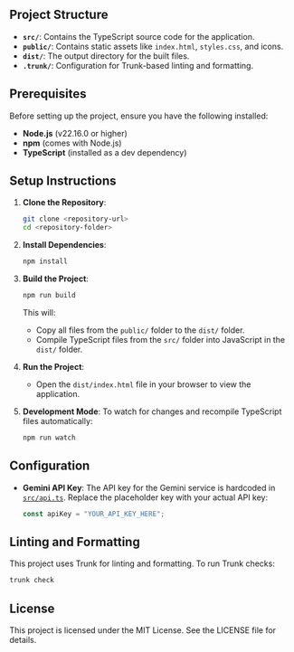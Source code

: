 ## Project Structure

- **`src/`**: Contains the TypeScript source code for the application.
- **`public/`**: Contains static assets like `index.html`, `styles.css`, and icons.
- **`dist/`**: The output directory for the built files.
- **`.trunk/`**: Configuration for Trunk-based linting and formatting.

## Prerequisites

Before setting up the project, ensure you have the following installed:

- **Node.js** (v22.16.0 or higher)
- **npm** (comes with Node.js)
- **TypeScript** (installed as a dev dependency)

## Setup Instructions

1. **Clone the Repository**:

   ```bash
   git clone <repository-url>
   cd <repository-folder>
   ```

2. **Install Dependencies**:

   ```bash
   npm install
   ```

3. **Build the Project**:

   ```bash
   npm run build
   ```

   This will:

   - Copy all files from the `public/` folder to the `dist/` folder.
   - Compile TypeScript files from the `src/` folder into JavaScript in the `dist/` folder.

4. **Run the Project**:

   - Open the `dist/index.html` file in your browser to view the application.

5. **Development Mode**:
   To watch for changes and recompile TypeScript files automatically:
   ```bash
   npm run watch
   ```

## Configuration

- **Gemini API Key**: The API key for the Gemini service is hardcoded in [`src/api.ts`](src/api.ts). Replace the placeholder key with your actual API key:
  ```ts
  const apiKey = "YOUR_API_KEY_HERE";
  ```

## Linting and Formatting

This project uses Trunk for linting and formatting. To run Trunk checks:

```bash
trunk check
```

## License

This project is licensed under the MIT License. See the LICENSE file for details.
